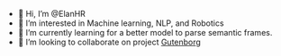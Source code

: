 - 👋 Hi, I’m @ElanHR
- 👀 I’m interested in Machine learning, NLP, and Robotics
- 🌱 I’m currently learning for a better model to parse semantic frames. 
- 💞️ I’m looking to collaborate on project [Gutenborg](https://github.com/ElanHR/gutenborg)
<!--- - 📫 How to reach me: --->

<!---
ElanHR/ElanHR is a ✨ special ✨ repository because its `README.md` (this file) appears on your GitHub profile.
You can click the Preview link to take a look at your changes.
--->
